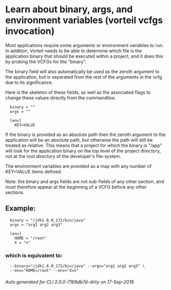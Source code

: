 # Learn about binary, args, and environment variables (vorteil vcfgs invocation)

Most applications require some arguments or environment variables to run. In
addition, Vorteil needs to be able to determine which file is the application
binary that should be executed within a project, and it does this by probing the
VCFGs for the "binary".

The binary field will also automatically be used as the zeroth argument to the
application, but is separated from the rest of the arguments in the vcfg due to
its significance.

Here is the skeleton of these fields, as well as the associated
flags to change these values directly from the commandline.

```
  binary = ""
  args = ""

  [env]
    KEY=VALUE
```

If the binary is provided as an absolute path then the zeroth argument to the
application will be an absolute path, but otherwise the path will still be
treated as relative. This means that a project for which the binary is "/app"
will look for the application binary on the top level of the project directory,
not at the root directory of the developer's file-system.

The environment variables are provided as a map with any number of KEY=VALUE
items defined.

Note: the binary and args fields are not sub-fields of any other section, and
must therefore appear at the beginning of a VCFG before any other
sections.

## Example:

```
  binary = "/jdk1.8.0_172/bin/java"
  args = "arg1 arg2 arg3"

  [env]
    HOME = "/root"
    X = "x"
```

### which is equivalent to:

```
  --binary="/jdk1.8.0_172/bin/java" --args="arg1 arg2 arg3" \
  --env="HOME=/root" --env="X=x"
```



###### Auto generated for CLI 2.0.0-7169db7d-dirty on 17-Sep-2018
